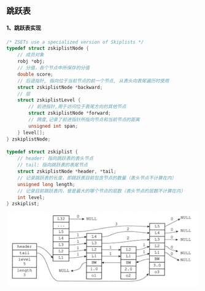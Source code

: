## 跳跃表

#### 1、跳跃表实现

```c
/* ZSETs use a specialized version of Skiplists */
typedef struct zskiplistNode {
    // 成员对象
    robj *obj;
    // 分值，各个节点中所保存的分值
    double score;
    // 后退指针, 指向位于当前节点的前一个节点, 从表头向表尾遍历时使用
    struct zskiplistNode *backward;
    // 层
    struct zskiplistLevel {
        // 前进指针,用于访问位于表尾方向的其他节点
        struct zskiplistNode *forward;
        // 跨度,记录了前进指针所指向节点和当前节点的距离
        unsigned int span;
    } level[];
} zskiplistNode;

typedef struct zskiplist {
    // header: 指向跳跃表的表头节点
    // tail: 指向跳跃表的表尾节点
    struct zskiplistNode *header, *tail;
    // 记录跳跃表的长度，即跳跃表目前包含节点的数量（表头节点不计算在内）
    unsigned long length;
    // 记录目前跳跃表内，曾是最大的哪个节点的层数（表头节点的层数不计算在内）
    int level;
} zskiplist;
```

<img src="../image/image-20210423110054509.png" alt="image-20210423110054509" style="zoom:50%;" />

